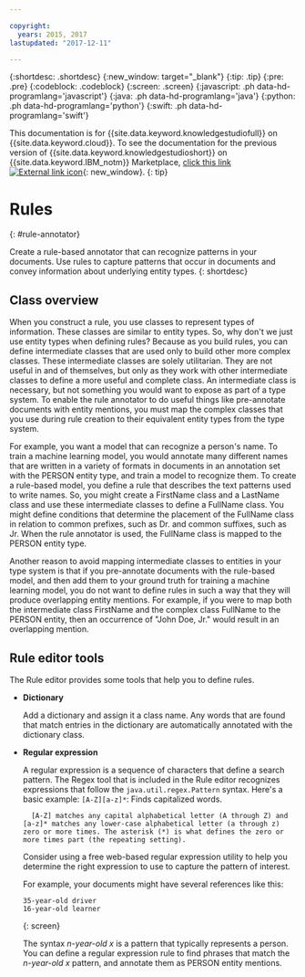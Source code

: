 ```yaml
---

copyright:
  years: 2015, 2017
lastupdated: "2017-12-11"

---
```


{:shortdesc: .shortdesc}
{:new_window: target="_blank"}
{:tip: .tip}
{:pre: .pre}
{:codeblock: .codeblock}
{:screen: .screen}
{:javascript: .ph data-hd-programlang='javascript'}
{:java: .ph data-hd-programlang='java'}
{:python: .ph data-hd-programlang='python'}
{:swift: .ph data-hd-programlang='swift'}

This documentation is for {{site.data.keyword.knowledgestudiofull}} on {{site.data.keyword.cloud}}. To see the documentation for the previous version of {{site.data.keyword.knowledgestudioshort}} on {{site.data.keyword.IBM_notm}} Marketplace, [click this link ![External link icon](../../icons/launch-glyph.svg "External link icon")](https://console.bluemix.net/docs/services/knowledge-studio/rule-annotator.html){: new_window}.
{: tip}

# Rules
{: #rule-annotator}

Create a rule-based annotator that can recognize patterns in your documents. Use rules to capture patterns that occur in documents and convey information about underlying entity types.
{: shortdesc}

## Class overview

When you construct a rule, you use classes to represent types of information. These classes are similar to entity types. So, why don't we just use entity types when defining rules? Because as you build rules, you can define intermediate classes that are used only to build other more complex classes. These intermediate classes are solely utilitarian. They are not useful in and of themselves, but only as they work with other intermediate classes to define a more useful and complete class. An intermediate class is necessary, but not something you would want to expose as part of a type system. To enable the rule annotator to do useful things like pre-annotate documents with entity mentions, you must map the complex classes that you use during rule creation to their equivalent entity types from the type system.

For example, you want a model that can recognize a person's name. To train a machine learning model, you would annotate many different names that are written in a variety of formats in documents in an annotation set with the PERSON entity type, and train a model to recognize them. To create a rule-based model, you define a rule that describes the text patterns used to write names. So, you might create a FirstName class and a LastName class and use these intermediate classes to define a FullName class. You might define conditions that determine the placement of the FullName class in relation to common prefixes, such as Dr. and common suffixes, such as Jr. When the rule annotator is used, the FullName class is mapped to the PERSON entity type.

Another reason to avoid mapping intermediate classes to entities in your type system is that if you pre-annotate documents with the rule-based model, and then add them to your ground truth for training a machine learning model, you do not want to define rules in such a way that they will produce overlapping entity mentions. For example, if you were to map both the intermediate class FirstName and the complex class FullName to the PERSON entity, then an occurrence of "John Doe, Jr." would result in an overlapping mention.

## Rule editor tools

The Rule editor provides some tools that help you to define rules.

- **Dictionary**

    Add a dictionary and assign it a class name. Any words that are found that match entries in the dictionary are automatically annotated with the dictionary class.

- **Regular expression**

    A regular expression is a sequence of characters that define a search pattern. The Regex tool that is included in the Rule editor recognizes expressions that follow the `java.util.regex.Pattern` syntax. Here's a basic example:
    `[A-Z][a-z]*`: Finds capitalized words.

        [A-Z] matches any capital alphabetical letter (A through Z) and [a-z]* matches any lower-case alphabetical letter (a through z) zero or more times. The asterisk (*) is what defines the zero or more times part (the repeating setting).

    Consider using a free web-based regular expression utility to help you determine the right expression to use to capture the pattern of interest.

    For example, your documents might have several references like this:

    ```
    35-year-old driver
    16-year-old learner
    ```
    {: screen}

    The syntax *n-year-old x* is a pattern that typically represents a person. You can define a regular expression rule to find phrases that match the *n-year-old x* pattern, and annotate them as PERSON entity mentions.
